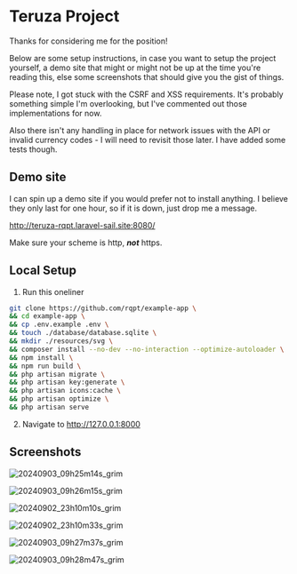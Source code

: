 # Teruza Project

Thanks for considering me for the position!

Below are some setup instructions, in case you want to setup the project yourself,
a demo site that might or might not be up at the time you're reading this,
else some screenshots that should give you the gist of things.

Please note, I got stuck with the CSRF and XSS requirements. It's probably something
simple I'm overlooking, but I've commented out those implementations for now.

Also there isn't any handling in place for network issues with the API or invalid currency codes
\- I will need to revisit those later. I have added some tests though.

## Demo site

I can spin up a demo site if you would prefer not to install anything. I believe they only
last for one hour, so if it is down, just drop me a message.

http://teruza-rqpt.laravel-sail.site:8080/

Make sure your scheme is http, _**not**_ https.

## Local Setup

1. Run this oneliner

```bash
git clone https://github.com/rqpt/example-app \
&& cd example-app \
&& cp .env.example .env \
&& touch ./database/database.sqlite \
&& mkdir ./resources/svg \
&& composer install --no-dev --no-interaction --optimize-autoloader \
&& npm install \
&& npm run build \
&& php artisan migrate \
&& php artisan key:generate \
&& php artisan icons:cache \
&& php artisan optimize \
&& php artisan serve
```
2. Navigate to http://127.0.0.1:8000

## Screenshots

![20240903_09h25m14s_grim](https://github.com/user-attachments/assets/7df8f776-e7f3-4825-b304-dbbbc978a68e)

![20240903_09h26m15s_grim](https://github.com/user-attachments/assets/0e74103b-3b52-483c-9866-b9d763d37dba)

![20240902_23h10m10s_grim](https://github.com/user-attachments/assets/c2400428-dbe2-4bb7-a873-162d8346e9d0)

![20240902_23h10m33s_grim](https://github.com/user-attachments/assets/67ef8624-3f6a-4cf8-b11e-6ccb07048757)

![20240903_09h27m37s_grim](https://github.com/user-attachments/assets/1d898c01-62f4-4a6a-8a7a-abc1a87ee927)

![20240903_09h28m47s_grim](https://github.com/user-attachments/assets/53f70787-aaf5-4ff8-8055-76ff7e8ce6a5)
